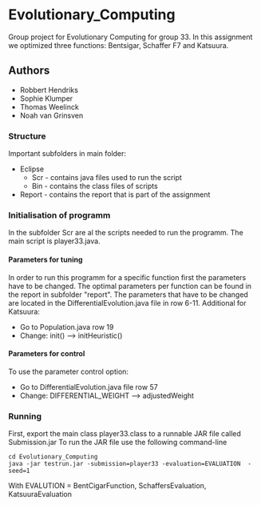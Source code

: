 # Evolutionary_Computing

Group project for Evolutionary Computing for group 33. In this assignment we optimized three functions: Bentsigar, Schaffer F7 and Katsuura.

## Authors

* Robbert Hendriks
* Sophie Klumper
* Thomas Weelinck
* Noah van Grinsven 

### Structure

Important subfolders in main folder:

* Eclipse
  * Scr - contains java files used to run the script
  * Bin - contains the class files of scripts
* Report - contains the report that is part of the assignment

### Initialisation of programm

In the subfolder Scr are al the scripts needed to run the programm. The main script is player33.java. 

#### Parameters for tuning
In order to run this programm for a specific function first the parameters have to be changed. The optimal parameters per function can be found in the report in subfolder "report". The parameters that have to be changed are located in the DifferentialEvolution.java file in row 6-11.
Additional for Katsuura:
* Go to Population.java row 19
* Change: init() --> initHeuristic()

#### Parameters for control
To use the parameter control option:
* Go to DifferentialEvolution.java file row 57
* Change: DIFFERENTIAL_WEIGHT --> adjustedWeight

### Running
First, export the main class player33.class to a runnable JAR file called Submission.jar
To run the JAR file use the following command-line
```
cd Evolutionary_Computing
java -jar testrun.jar -submission=player33 -evaluation=EVALUATION  -seed=1
```
With EVALUTION = BentCigarFunction, SchaffersEvaluation, KatsuuraEvaluation
